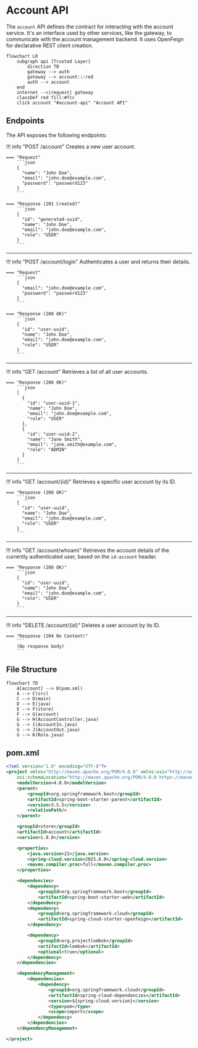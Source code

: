 # Account API

The `account` API defines the contract for interacting with the account service. It's an interface used by other services, like the gateway, to communicate with the account management backend. It uses OpenFeign for declarative REST client creation.

```mermaid
flowchart LR
    subgraph api [Trusted Layer]
        direction TB
        gateway --> auth
        gateway --> account:::red
        auth --> account
    end
    internet -->|request| gateway
    classDef red fill:#fcc
    click account "#account-api" "Account API"
```

## Endpoints

The API exposes the following endpoints:

!!! info "POST /account"
    Creates a new user account.

    === "Request"
        ```json
        {
          "name": "John Doe",
          "email": "john.doe@example.com",
          "password": "password123"
        }
        ```

    === "Response (201 Created)"
        ```json
        {
          "id": "generated-uuid",
          "name": "John Doe",
          "email": "john.doe@example.com",
          "role": "USER"
        }
        ```

---

!!! info "POST /account/login"
    Authenticates a user and returns their details.

    === "Request"
        ```json
        {
          "email": "john.doe@example.com",
          "password": "password123"
        }
        ```

    === "Response (200 OK)"
        ```json
        {
          "id": "user-uuid",
          "name": "John Doe",
          "email": "john.doe@example.com",
          "role": "USER"
        }
        ```

---

!!! info "GET /account"
    Retrieves a list of all user accounts.

    === "Response (200 OK)"
        ```json
        [
          {
            "id": "user-uuid-1",
            "name": "John Doe",
            "email": "john.doe@example.com",
            "role": "USER"
          },
          {
            "id": "user-uuid-2",
            "name": "Jane Smith",
            "email": "jane.smith@example.com",
            "role": "ADMIN"
          }
        ]
        ```

---

!!! info "GET /account/{id}"
    Retrieves a specific user account by its ID.

    === "Response (200 OK)"
        ```json
        {
          "id": "user-uuid",
          "name": "John Doe",
          "email": "john.doe@example.com",
          "role": "USER"
        }
        ```

---

!!! info "GET /account/whoami"
    Retrieves the account details of the currently authenticated user, based on the `id-account` header.

    === "Response (200 OK)"
        ```json
        {
          "id": "user-uuid",
          "name": "John Doe",
          "email": "john.doe@example.com",
          "role": "USER"
        }
        ```
---

!!! info "DELETE /account/{id}"
    Deletes a user account by its ID.

    === "Response (204 No Content)"
        ```
        (No response body)
        ```

## File Structure
```mermaid
flowchart TD
    A[account] --> B(pom.xml)
    A --> C(src)
    C --> D(main)
    D --> E(java)
    E --> F(store)
    F --> G(account)
    G --> H(AccountController.java)
    G --> I(AccountIn.java)
    G --> J(AccountOut.java)
    G --> K(Role.java)
```

## pom.xml
```xml
<?xml version="1.0" encoding="UTF-8"?>
<project xmlns="http://maven.apache.org/POM/4.0.0" xmlns:xsi="http://www.w3.org/2001/XMLSchema-instance"
    xsi:schemaLocation="http://maven.apache.org/POM/4.0.0 https://maven.apache.org/xsd/maven-4.0.0.xsd">
    <modelVersion>4.0.0</modelVersion>
    <parent>
        <groupId>org.springframework.boot</groupId>
        <artifactId>spring-boot-starter-parent</artifactId>
        <version>3.5.5</version>
        <relativePath/>
    </parent>

    <groupId>store</groupId>
    <artifactId>account</artifactId>
    <version>1.0.0</version>

    <properties>
        <java.version>21</java.version>
        <spring-cloud.version>2025.0.0</spring-cloud.version>
        <maven.compiler.proc>full</maven.compiler.proc>
    </properties>

    <dependencies>
        <dependency>
            <groupId>org.springframework.boot</groupId>
            <artifactId>spring-boot-starter-web</artifactId>
        </dependency>
        <dependency>
            <groupId>org.springframework.cloud</groupId>
            <artifactId>spring-cloud-starter-openfeign</artifactId>
        </dependency>

        <dependency>
            <groupId>org.projectlombok</groupId>
            <artifactId>lombok</artifactId>
            <optional>true</optional>
        </dependency>
    </dependencies>

    <dependencyManagement>
        <dependencies>
            <dependency>
                <groupId>org.springframework.cloud</groupId>
                <artifactId>spring-cloud-dependencies</artifactId>
                <version>${spring-cloud.version}</version>
                <type>pom</type>
                <scope>import</scope>
            </dependency>
        </dependencies>
    </dependencyManagement>

</project>
```